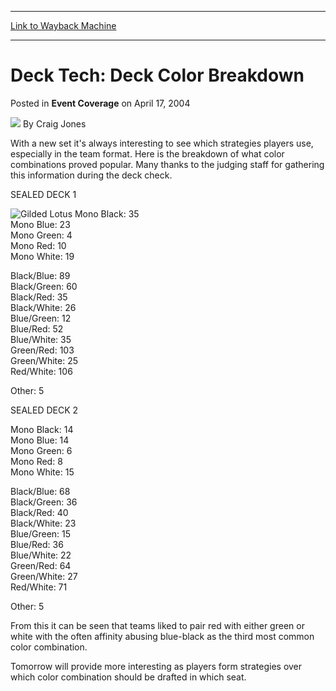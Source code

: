 
---
[Link to Wayback Machine](https://web.archive.org/web/20201202033401/https://magic.wizards.com/en/articles/archive/event-coverage/deck-tech-deck-color-breakdown-2004-04-17)

[_metadata_:author]:- "Craig Jones"
[_metadata_:description]:- "With a new set it's always interesting to see which strategies players use, especially in the team format. Here is the breakdown of what color combinations proved popular. Many thanks to the judging staff for gathering this information during the deck check. SEALED DECK 1"
[_metadata_:generator]:- "Drupal 7 (http://drupal.org)"
[_metadata_:node]:- "535981"
[_metadata_:publish_date]:- "2004-04-17"
[_metadata_:source]:- "div-main-content"
[_metadata_:title]:- "Deck Tech: Deck Color Breakdown"
[_metadata_:wayback_capture_timestamp]:- "2020-12-02 03:34:01"
[_metadata_:wayback_raw_url]:- "https://web.archive.org/web/20201202033401id_/https://magic.wizards.com/en/articles/archive/event-coverage/deck-tech-deck-color-breakdown-2004-04-17"
[_metadata_:wayback_url]:- "https://magic.wizards.com/en/articles/archive/event-coverage/deck-tech-deck-color-breakdown-2004-04-17"
---


Deck Tech: Deck Color Breakdown
===============================



 Posted in **Event Coverage**
 on April 17, 2004 






![](https://media.magic.wizards.com/styles/auth_small/public/images/person/Craig-Jones-Author-Photo-150x150_0.jpg)
By Craig Jones











With a new set it's always interesting to see which strategies players use, especially in the team format. Here is the breakdown of what color combinations proved popular. Many thanks to the judging staff for gathering this information during the deck check.


SEALED DECK 1


![Gilded Lotus](http://gatherer.wizards.com/Handlers/Image.ashx?type=card&name=Gilded+Lotus)
Mono Black: 35  
 Mono Blue: 23  
 Mono Green: 4  
 Mono Red: 10  
 Mono White: 19


Black/Blue: 89  
 Black/Green: 60  
 Black/Red: 35  
 Black/White: 26  
 Blue/Green: 12  
 Blue/Red: 52  
 Blue/White: 35  
 Green/Red: 103  
 Green/White: 25  
 Red/White: 106


Other: 5


SEALED DECK 2


Mono Black: 14  
 Mono Blue: 14  
 Mono Green: 6  
 Mono Red: 8  
 Mono White: 15


Black/Blue: 68  
 Black/Green: 36  
 Black/Red: 40  
 Black/White: 23  
 Blue/Green: 15  
 Blue/Red: 36  
 Blue/White: 22  
 Green/Red: 64  
 Green/White: 27  
 Red/White: 71


Other: 5


From this it can be seen that teams liked to pair red with either green or white with the often affinity abusing blue-black as the third most common color combination.


Tomorrow will provide more interesting as players form strategies over which color combination should be drafted in which seat.








